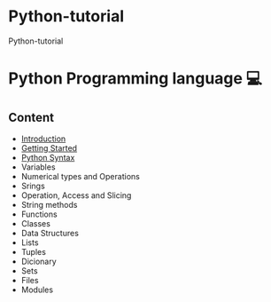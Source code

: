 # Python-tutorial
Python-tutorial

# Python Programming language 💻
## **Content**
*  <a href="https://github.com/cherifbali/Python-tutorial/Introduction">Introduction</a>
*  <a href="https://github.com/cherifbali/Python-tutorial/Getting-Started">Getting Started</a>
*  <a href="https://github.com/cherifbali/Python-tutorial/Python-Syntax">Python Syntax</a>
*  Variables
*  Numerical types and Operations
*  Srings
 *  Operation, Access and Slicing
 *  String methods
*  Functions
*  Classes
*  Data Structures
 *  Lists
 *  Tuples
 *  Dicionary
 *  Sets
* Files
* Modules

